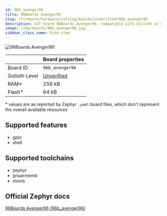 ```yaml
---
id: 96b_avenger96
title: 96Boards Avenger96
slug: /firmware/hardware/catalog/boards/unverified/96b_avenger96
description: IoT board 96Boards Avenger96, compatible with Golioth at unverified level.
image: /img/boards/96b_avenger96.jpg
sidebar_class_name: hide-item
---
```


[//]: # (This is an auto-generated file, do not edit! Changes to it will be lost upon re-generation)

![96Boards Avenger96!](/img/boards/96b_avenger96.jpg "96Boards Avenger96")

|                | Board properties     |
| -------------  | -------------------- |
| Board ID       | `96b_avenger96` |
| Golioth Level  | [Unverified](/firmware/hardware#unverified-boards) |
| RAM*           | 256 kB |
| Flash*         | 64 kB |

\* values are as reported by Zephyr `.yaml` board files, which don't represent the overall available resources



## Supported features

* gpio
* shell

## Supported toolchains

* zephyr
* gnuarmemb
* xtools

## Official Zephyr docs

[96Boards Avenger96 (96b_avenger96)](https://docs.zephyrproject.org/latest/boards/96boards/avenger96/doc/index.html)
